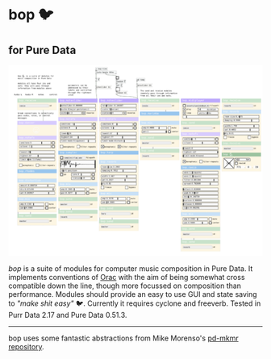 # bop 🐦
## for Pure Data

![bop.png](bop.png)

*bop* is a suite of modules for computer music composition in Pure Data.  It implements conventions of [Orac](https://github.com/TheTechnobear/Orac) with the aim of being somewhat cross compatible down the line, though more focussed on composition than performance.  Modules should provide an easy to use GUI and state saving to *"make shit easy"* 🐦. Currently it requires cyclone and freeverb.  Tested in Purr Data 2.17 and Pure Data 0.51.3.


---

bop uses some fantastic abstractions from Mike Morenso's [pd-mkmr repository](https://github.com/MikeMorenoDSP/pd-mkmr).

